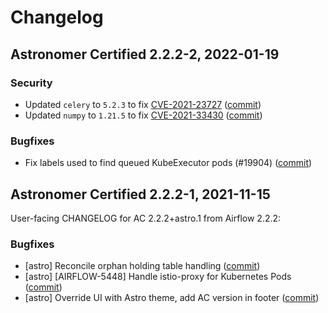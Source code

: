 # Changelog

Astronomer Certified 2.2.2-2, 2022-01-19
----------------------------------------

### Security

- Updated `celery` to `5.2.3` to fix [CVE-2021-23727](https://nvd.nist.gov/vuln/detail/CVE-2021-23727) ([commit](https://github.com/astronomer/ap-airflow/commit/b7ce051b726978691f6f37cb1f2f00a3c88da56f))
- Updated `numpy` to `1.21.5` to fix [CVE-2021-33430](https://nvd.nist.gov/vuln/detail/CVE-2021-33430) ([commit](https://github.com/astronomer/ap-airflow/commit/953ec71d9228f0c6558d4cd9aa74b8ddb5dfd141))

### Bugfixes

- Fix labels used to find queued KubeExecutor pods (#19904) ([commit](https://github.com/astronomer/airflow/commit/3802c17eabe007a20c110ffa8389d66b1fd73f3f))

Astronomer Certified 2.2.2-1, 2021-11-15
----------------------------------------

User-facing CHANGELOG for AC 2.2.2+astro.1 from Airflow 2.2.2:

### Bugfixes

- [astro] Reconcile orphan holding table handling ([commit](https://github.com/astronomer/airflow/commit/c065531014fc596a251d915bfa228cfb113a51a8))
- [astro] [AIRFLOW-5448] Handle istio-proxy for Kubernetes Pods ([commit](https://github.com/astronomer/airflow/commit/11a80aede0d1b51e6c424e45805ef3b36d1debaf))
- [astro] Override UI with Astro theme, add AC version in footer ([commit](https://github.com/astronomer/airflow/commit/6a477103a4ed7358e82a1560c1c64477f85949d3))
